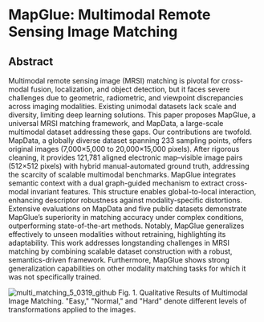 # MapGlue: Multimodal Remote Sensing Image Matching
## Abstract
Multimodal remote sensing image (MRSI) matching is pivotal for cross-modal fusion, localization, and object detection, but it faces severe challenges due to geometric, radiometric, and viewpoint discrepancies across imaging modalities. Existing unimodal datasets lack scale and diversity, limiting deep learning solutions. This paper proposes MapGlue, a universal MRSI matching framework, and MapData, a large-scale multimodal dataset addressing these gaps. Our contributions are twofold. MapData, a globally diverse dataset spanning 233 sampling points, offers original images (7,000×5,000 to 20,000×15,000 pixels). After rigorous cleaning, it provides 121,781 aligned electronic map–visible image pairs (512×512 pixels) with hybrid manual-automated ground truth, addressing the scarcity of scalable multimodal benchmarks. MapGlue integrates semantic context with a dual graph-guided mechanism to extract cross-modal invariant features. This structure enables global-to-local interaction, enhancing descriptor robustness against modality-specific distortions. Extensive evaluations on MapData and five public datasets demonstrate MapGlue’s superiority in matching accuracy under complex conditions, outperforming state-of-the-art methods. Notably, MapGlue generalizes effectively to unseen modalities without retraining, highlighting its adaptability. This work addresses longstanding challenges in MRSI matching by combining scalable dataset construction with a robust, semantics-driven framework. Furthermore, MapGlue shows strong generalization capabilities on other modality matching tasks for which it was not specifically trained.

![multi_matching_5_0319_github](https://github.com/user-attachments/assets/0a63abdd-04d4-48fd-8209-b18c95a7763d)
Fig. 1. Qualitative Results of Multimodal Image Matching. "Easy," "Normal," and "Hard" denote different levels of transformations applied to the images.



